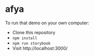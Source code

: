 
# afya


To run that demo on your own computer:
* Clone this repository
* `npm install`
* `npm run storybook`
* Visit http://localhost:3000/

